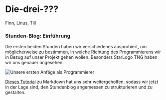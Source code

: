 # Die-drei-???
Finn, Linus, Till

### Stunden-Blog: Einführung

Die ersten beiden Stunden haben wir verschiedenes ausprobiert, um möglicherweise zu bestimmen, in welche Richtung des Programmierens wir in Bezug auf unser Projekt gehen wollen. Besonders StarLogo TNG haben wir uns genauer angesehen. 

![Unsere ersten Anfäge als Programmierer](https://github.com/tillcassens/Die-drei-/blob/master/bilder/Sc.%20Starlogo%20Anf%C3%A4nge.jpg)
 


[Dieses Tutorial](https://www.markdowntutorial.com/lesson/7/) zu Markdown hat uns sehr weitergeholfen, sodass wir jetzt in der Lage sind, den Stundenblog angemessen zu strukturieren und zu gestalten.

